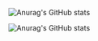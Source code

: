 ![Anurag's GitHub stats](https://github-readme-stats-sigma-five.vercel.app/api?username=FrancescoMazzitelli&count_private=true&show_icons=true&theme=radical&line_height=40&hide=css)

![Anurag's GitHub stats](https://github-readme-stats-sigma-five.vercel.app/api/top-langs/?username=FrancescoMazzitelli&theme=react&line_height=40&hide=css&count_private=true&show_icons=true)



